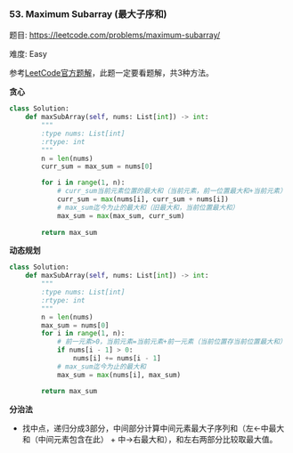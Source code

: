 ### 53. Maximum Subarray (最大子序和)

题目:
<https://leetcode.com/problems/maximum-subarray/>


难度:   Easy

参考[LeetCode官方题解](https://leetcode-cn.com/problems/maximum-subarray/solution/zui-da-zi-xu-he-by-leetcode/)，此题一定要看题解，共3种方法。


**贪心**
```python
class Solution:
    def maxSubArray(self, nums: List[int]) -> int:
        """
        :type nums: List[int]
        :rtype: int
        """
        n = len(nums)
        curr_sum = max_sum = nums[0]

        for i in range(1, n):
            # curr_sum当前元素位置的最大和（当前元素，前一位置最大和+当前元素）
            curr_sum = max(nums[i], curr_sum + nums[i])
            # max_sum迄今为止的最大和（旧最大和，当前位置最大和）
            max_sum = max(max_sum, curr_sum)
            
        return max_sum
```
**动态规划**
```python
class Solution:
    def maxSubArray(self, nums: List[int]) -> int:
        """
        :type nums: List[int]
        :rtype: int
        """
        n = len(nums)
        max_sum = nums[0]
        for i in range(1, n):
            # 前一元素>0，当前元素=当前元素+前一元素（当前位置存当前位置最大和）
            if nums[i - 1] > 0:
                nums[i] += nums[i - 1] 
            # max_sum迄今为止的最大和
            max_sum = max(nums[i], max_sum)

        return max_sum
```
**分治法**
- 找中点，递归分成3部分，中间部分计算中间元素最大子序列和（左<-中最大和（中间元素包含在此） + 中->右最大和），和左右两部分比较取最大值。